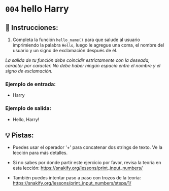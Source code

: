# `004` hello Harry

## 📝 Instrucciones:

1. Completa la función `hello_name()` para que salude al usuario imprimiendo la palabra `Hello`, luego le agregue una coma, el nombre del usuario y un signo de exclamación después de él. 

*La salida de tu función debe coincidir estrictamente con la deseada, caracter por caracter. No debe haber ningún espacio entre el nombre y el signo de exclamación.* 

### Ejemplo de entrada:

+ Harry

### Ejemplo de salida:

+ Hello, Harry!

## 💡 Pistas:

+ Puedes usar el operador '+' para concatenar dos strings de texto. Ve la lección para más detalles.

+ Si no sabes por donde partir este ejercicio por favor, revisa la teoría en esta lección:
https://snakify.org/lessons/print_input_numbers/

+ También puedes intentar paso a paso con trozos de la teoría:
https://snakify.org/lessons/print_input_numbers/steps/1/
